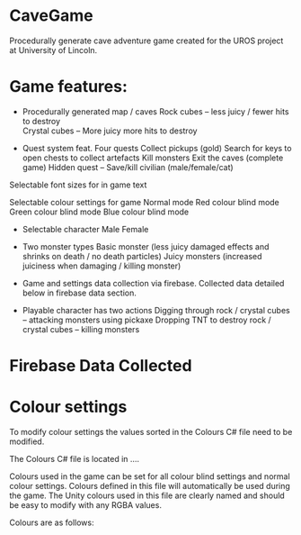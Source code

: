 # CaveGame
Procedurally generate cave adventure game created for the UROS project at University of Lincoln.

# Game features:
-	Procedurally generated map / caves
Rock cubes – less juicy / fewer hits to destroy <br />
Crystal cubes – More juicy more hits to destroy <br />

  
-	Quest system feat. Four quests
Collect pickups (gold)
Search for keys to open chests to collect artefacts
Kill monsters
Exit the caves (complete game)
Hidden quest – Save/kill civilian (male/female/cat)
  
  
Selectable font sizes for in game text


Selectable colour settings for game
Normal mode
Red colour blind mode
Green colour blind mode
Blue colour blind mode
  
  
-	Selectable character
Male
Female
  
-	Two monster types
Basic monster (less juicy damaged effects and shrinks on death / no death particles)
Juicy monsters (increased juiciness when damaging / killing monster)
  
-	Game and settings data collection via firebase. Collected data detailed below in firebase data section.

-	Playable character has two actions
Digging through rock / crystal cubes – attacking monsters using pickaxe
Dropping TNT to destroy rock / crystal cubes – killing monsters

# Firebase Data Collected

# Colour settings
To modify colour settings the values sorted in the Colours C# file need to be modified.

The Colours C# file is located in ….

Colours used in the game can be set for all colour blind settings and normal colour settings. Colours defined in this file will automatically be used during the game. The Unity colours used in this file are clearly named and should be easy to modify with any RGBA values.

Colours are as follows:
